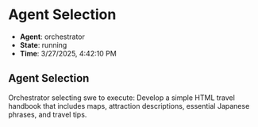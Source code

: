 # Agent Selection

- **Agent**: orchestrator
- **State**: running
- **Time**: 3/27/2025, 4:42:10 PM

## Agent Selection

Orchestrator selecting swe to execute: Develop a simple HTML travel handbook that includes maps, attraction descriptions, essential Japanese phrases, and travel tips.

